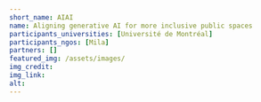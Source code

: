 ```yaml
---
short_name: AIAI 
name: Aligning generative AI for more inclusive public spaces
participants_universities: [Université de Montréal]
participants_ngos: [Mila]
partners: []
featured_img: /assets/images/
img_credit: 
img_link: 
alt:
---
```

